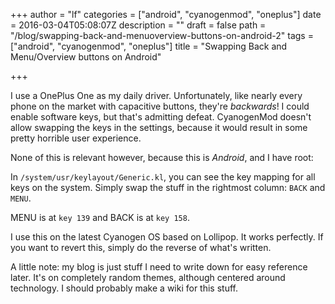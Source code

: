 +++
author = "lf"
categories = ["android", "cyanogenmod", "oneplus"]
date = 2016-03-04T05:08:07Z
description = ""
draft = false
path = "/blog/swapping-back-and-menuoverview-buttons-on-android-2"
tags = ["android", "cyanogenmod", "oneplus"]
title = "Swapping Back and Menu/Overview buttons on Android"

+++

I use a OnePlus One as my daily driver. Unfortunately, like nearly every phone on the market with capacitive buttons, they're *backwards*! I could enable software keys, but that's admitting defeat. CyanogenMod doesn't allow swapping the keys in the settings, because it would  result in some pretty horrible user experience.

None of this is relevant however, because this is *Android*, and I have root:

In `/system/usr/keylayout/Generic.kl`, you can see the key mapping for all keys on the system. Simply swap the stuff in the rightmost column: `BACK` and `MENU`.

MENU is at `key 139` and BACK is at `key 158`.

I use this on the latest Cyanogen OS based on Lollipop. It works perfectly. If you want to revert this, simply do the reverse of what's written.

A little note: my blog is just stuff I need to write down for easy reference later. It's on completely random themes, although centered around technology. I should probably make a wiki for this stuff.

